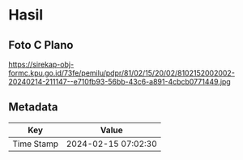 # Hasil

## Foto C Plano

https://sirekap-obj-formc.kpu.go.id/73fe/pemilu/pdpr/81/02/15/20/02/8102152002002-20240214-211147--e710fb93-56bb-43c6-a891-4cbcb0771449.jpg


## Metadata

| Key        | Value               |
| ---------- | ------------------- |
| Time Stamp | 2024-02-15 07:02:30 |



